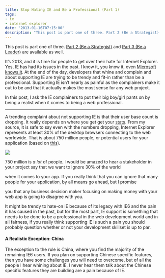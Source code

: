```yaml
---
title: Stop Hating IE and Be a Professional (Part 1)
tags:
- ie
- internet explorer
date: "2013-01-16T07:15:00"
description: "This post is part one of three. Part 2 (Be a Strategist) and Part 3 (Be a Leader) are available as well."
---
```


This post is part one of three. [Part 2 (Be a Strategist)](http://www.davidwesst.com/stop-hating-ie-and-be-a-professional-part-2) and [Part 3 (Be a Leader)](http://www.davidwesst.com/stop-hating-ie-and-be-a-professional-part-3) are available as well.

It’s 2013, and it is time for people to get over their hate for Internet Explorer. Yes, IE has had its issues in the past. I know it, you know it, even [Microsoft knows it](http://www.ie6countdown.com/). At the end of the day, developers that whine and complain and about supporting IE are trying to be trendy and fit-in rather than be a professional. Supporting IE isn’t nearly as painful as the complainers make it out to be and that it actually makes the most sense for any web project. 

In this post, I ask the IE complainers to put their big boy/girl pants on by being a realist when it comes to being a web professional.

* * *

A trending complaint about not supporting IE is that their user base count is dropping. It really depends on where you get get your [stats](http://en.wikipedia.org/wiki/Usage_share_of_web_browsers). From my source, it is safe to say even with the numbers dropping, Internet Explorer represents at least 30% of the desktop browsers connecting to the web worldwide. That is about 750 million people, or potential users for your application (based on [this](http://www.internetworldstats.com/stats.htm)). 

![][1]

750 million is _a lot_ of people. I would be amazed to hear a stakeholder in your project say that we want to ignore 30% of the world 

when it comes to your app. If you really think that you can ignore that many people for your application, by all means go ahead, but I promise 

you that any business decision maker focusing on making money with your web app is going to disagree with you.

It might be trendy to hate-on IE because of its legacy with IE6 and the pain it has caused in the past, but for the most part, IE support is something that needs to be done to be a professional in the web development world and in all fairness, if you really think supporting IE is such a pain you should probably question whether or not your development skillset is up to par. 

#### A Realistic Exception: China

The exception to the rule is China, where you find the majority of the remaining IE6 users. If you plan on supporting Chinese specific features, then you have some challenges you will need to overcome, but of all the people I hear whining about IE, I never hear them talk about the Chinese specific features they are building are a pain because of IE.

[1]: statcounter-browser-ww-monthly-201112-201212.png